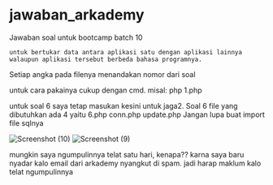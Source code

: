 # jawaban_arkademy
Jawaban soal untuk bootcamp batch 10


    untuk bertukar data antara aplikasi satu dengan aplikasi lainnya walaupun aplikasi tersebut berbeda bahasa programnya.

Setiap angka pada filenya menandakan nomor dari soal

untuk cara pakainya cukup dengan cmd. 
misal: php 1.php


untuk soal 6 saya tetap masukan kesini untuk jaga2.
Soal 6 file yang dibutuhkan ada 4 yaitu
6.php
conn.php
update.php
Jangan lupa buat import file sqlnya



![Screenshot (10)](https://user-images.githubusercontent.com/25815501/56858595-ba253900-69a6-11e9-8f42-bf813a8f5887.png)
![Screenshot (9)](https://user-images.githubusercontent.com/25815501/56858598-c5786480-69a6-11e9-9b4a-fd5412ad7a07.png)





mungkin saya ngumpulinnya telat satu hari, kenapa?? karna saya baru nyadar kalo email dari arkademy nyangkut di spam. jadi harap maklum kalo telat ngumpulinnya
